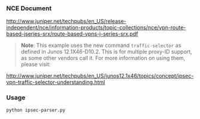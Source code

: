 ### NCE Document
http://www.juniper.net/techpubs/en_US/release-independent/nce/information-products/topic-collections/nce/vpn-route-based-jseries-srx/route-based-vpns-j-series-srx.pdf

> **Note**: This example uses the new command `traffic-selector` as defined in Junos 12.1X46-D10.2. This is for multiple proxy-ID support, as some other vendors call it. For more information on using them, please visit:

http://www.juniper.net/techpubs/en_US/junos12.1x46/topics/concept/ipsec-vpn-traffic-selector-understanding.html

### Usage
```
python ipsec-parser.py
```
